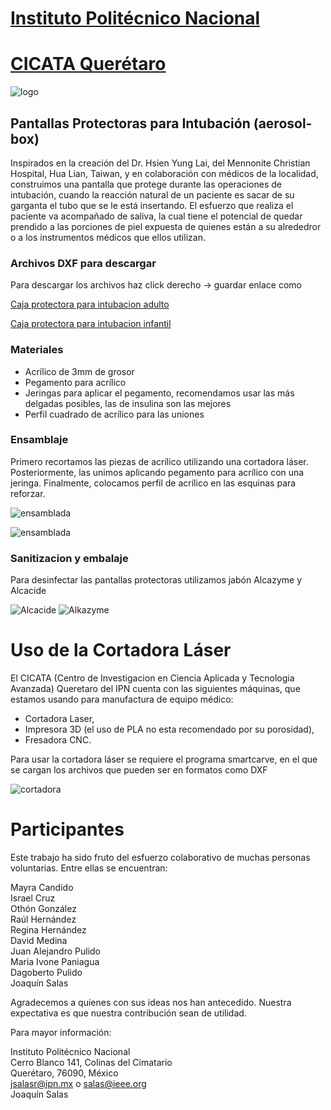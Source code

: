 # [Instituto Politécnico Nacional](https://www.ipn.mx/)
# [CICATA Querétaro](https://www.cicataqro.ipn.mx/cq/qro/Paginas/index.html) 
![logo](https://github.com/CICATA/covid19/blob/master/ipn.png)

## Pantallas Protectoras para Intubación (aerosol-box)

Inspirados en la creación del Dr. Hsien Yung Lai, del Mennonite Christian Hospital, Hua Lian, Taiwan, y en colaboración con médicos de la localidad, construimos una pantalla que protege durante las operaciones de intubación, cuando la reacción natural de un paciente es sacar de su garganta el tubo que se le está insertando. El esfuerzo que realiza el paciente va acompañado de saliva, la cual tiene el potencial de quedar prendido a las porciones de piel expuesta de quienes están a su alrededror o a los instrumentos médicos que ellos utilizan.


### Archivos DXF para descargar

Para descargar los archivos haz click derecho -> guardar enlace como 



[Caja protectora para intubacion adulto](https://github.com/CICATA/covid19/raw/master/caja_covid_rampa_adulto.dxf)


[Caja protectora para intubacion infantil](https://github.com/CICATA/covid19/raw/master/caja_covid_rampa_infantil.dxf)

### Materiales

+ Acrílico de 3mm de grosor
+ Pegamento para acrílico
+ Jeringas para aplicar el pegamento, recomendamos usar las más delgadas posibles, las de insulina son las mejores
+ Perfil cuadrado de acrílico para las uniones

### Ensamblaje

Primero recortamos las piezas de acrílico utilizando una cortadora láser. Posteriormente, las unimos aplicando pegamento para acrílico con una jeringa. Finalmente, colocamos perfil de acrílico en las esquinas para reforzar.

![ensamblada](https://github.com/CICATA/covid19/blob/master/terminada.jpg)

![ensamblada](https://github.com/CICATA/covid19/blob/master/esquinas.jpg)

### Sanitizacion y embalaje

Para desinfectar las pantallas protectoras utilizamos jabón Alcazyme y Alcacide

![Alcacide](https://github.com/CICATA/covid19/blob/master/Alcacide.jpeg)
![Alkazyme](https://github.com/CICATA/covid19/blob/master/Alkazyme.jpeg)

# Uso de la Cortadora Láser

El CICATA (Centro de Investigacion en Ciencia Aplicada y Tecnologia Avanzada)  Queretaro del IPN cuenta con las siguientes máquinas, que estamos usando para manufactura de equipo médico:

+ Cortadora Laser,
+ Impresora 3D (el uso de PLA no esta recomendado por su porosidad),
+ Fresadora CNC.


Para usar la cortadora láser se requiere el programa smartcarve, en el que se cargan los archivos que pueden ser en formatos como DXF

![cortadora](https://github.com/CICATA/covid19/blob/master/cortadora.jpg)


# Participantes
Este trabajo ha sido fruto del esfuerzo colaborativo de muchas personas voluntarias. Entre ellas se encuentran:


Mayra Candido<br/>
Israel Cruz <br/>
Othón González<br/>
Raúl Hernández<br/>
Regina Hernández<br/>
David Medina<br/>
Juan Alejandro Pulido<br/>
Maria Ivone Paniagua<br/>
Dagoberto Pulido<br/>
Joaquín Salas<br/>

Agradecemos a quienes con sus ideas nos han antecedido. Nuestra expectativa es que nuestra contribución sean de utilidad. 

Para mayor información: 

Instituto Politécnico Nacional<br/>
Cerro Blanco 141, Colinas del Cimatario<br/> 
Querétaro, 76090, México<br/>
jsalasr@ipn.mx o salas@ieee.org<br/>
Joaquín Salas
